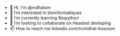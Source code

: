 - 👋 Hi, I’m @nidhalom
- 👀 I’m interested in bioinformatiques
- 🌱 I’m currently learning Biopython
- 💞️ I’m looking to collaborate on Headset devloping
- 📫 How to reach me linkedin.com/in/nidhal-kissoum

<!---
nidhalom/nidhalom is a ✨ special ✨ repository because its `README.md` (this file) appears on your GitHub profile.
You can click the Preview link to take a look at your changes.
--->
